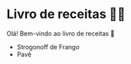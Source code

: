 # Livro de receitas :man_cook:

Olá! Bem-vindo ao livro de receitas :wave:

- Strogonoff de Frango
- Pavê


